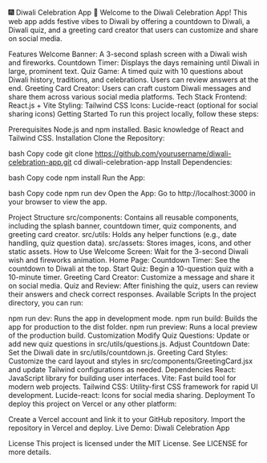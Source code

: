 🎆 Diwali Celebration App 🎇
Welcome to the Diwali Celebration App! This web app adds festive vibes to Diwali by offering a countdown to Diwali, a Diwali quiz, and a greeting card creator that users can customize and share on social media.

Features
Welcome Banner: A 3-second splash screen with a Diwali wish and fireworks.
Countdown Timer: Displays the days remaining until Diwali in large, prominent text.
Quiz Game: A timed quiz with 10 questions about Diwali history, traditions, and celebrations. Users can review answers at the end.
Greeting Card Creator: Users can craft custom Diwali messages and share them across various social media platforms.
Tech Stack
Frontend: React.js + Vite
Styling: Tailwind CSS
Icons: Lucide-react (optional for social sharing icons)
Getting Started
To run this project locally, follow these steps:

Prerequisites
Node.js and npm installed.
Basic knowledge of React and Tailwind CSS.
Installation
Clone the Repository:

bash
Copy code
git clone https://github.com/yourusername/diwali-celebration-app.git
cd diwali-celebration-app
Install Dependencies:

bash
Copy code
npm install
Run the App:

bash
Copy code
npm run dev
Open the App: Go to http://localhost:3000 in your browser to view the app.

Project Structure
src/components: Contains all reusable components, including the splash banner, countdown timer, quiz components, and greeting card creator.
src/utils: Holds any helper functions (e.g., date handling, quiz question data).
src/assets: Stores images, icons, and other static assets.
How to Use
Welcome Screen: Wait for the 3-second Diwali wish and fireworks animation.
Home Page:
Countdown Timer: See the countdown to Diwali at the top.
Start Quiz: Begin a 10-question quiz with a 10-minute timer.
Greeting Card Creator: Customize a message and share it on social media.
Quiz and Review: After finishing the quiz, users can review their answers and check correct responses.
Available Scripts
In the project directory, you can run:

npm run dev: Runs the app in development mode.
npm run build: Builds the app for production to the dist folder.
npm run preview: Runs a local preview of the production build.
Customization
Modify Quiz Questions: Update or add new quiz questions in src/utils/questions.js.
Adjust Countdown Date: Set the Diwali date in src/utils/countdown.js.
Greeting Card Styles: Customize the card layout and styles in src/components/GreetingCard.jsx and update Tailwind configurations as needed.
Dependencies
React: JavaScript library for building user interfaces.
Vite: Fast build tool for modern web projects.
Tailwind CSS: Utility-first CSS framework for rapid UI development.
Lucide-react: Icons for social media sharing.
Deployment
To deploy this project on Vercel or any other platform:

Create a Vercel account and link it to your GitHub repository.
Import the repository in Vercel and deploy.
Live Demo: Diwali Celebration App

License
This project is licensed under the MIT License. See LICENSE for more details.